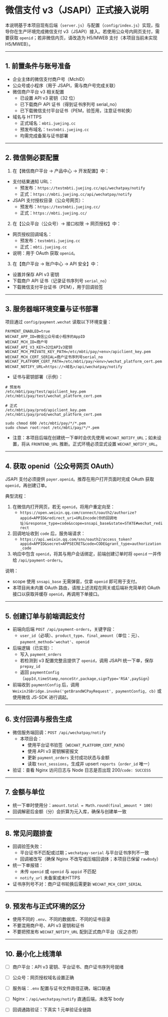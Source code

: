 # 微信支付 v3（JSAPI）正式接入说明

本说明基于本项目现有后端（`server.js`）与配置（`config/index.js`）实现，指导你在生产环境完成微信支付 v3（JSAPI）接入。若使用公众号内网页支付，需要获取 `openid`；若非微信内页，请改造为 H5/MWEB 支付（本项目当前未实现 H5/MWEB）。

---

## 1. 前置条件与账号准备
- 企业主体的微信支付商户号（MchID）
- 公众号或小程序（用于 JSAPI，需与商户号完成关联）
- 微信商户平台 v3 相关配置
  - 已设置 API v3 密钥（32 位）
  - 已下载商户 API 证书（得到证书序列号 serial_no）
  - 已下载微信支付平台证书（PEM，验签用，注意证书轮换）
- 域名与 HTTPS
  - 正式域名：`mbti.juejing.cc`
  - 预发布域名：`testmbti.juejing.cc`
  - 均需完成备案与证书部署

---

## 2. 微信侧必要配置
1) 在【微信商户平台 → 产品中心 → 开发配置】中：
- 支付结果通知 URL：
  - 预发布：`https://testmbti.juejing.cc/api/wechatpay/notify`
  - 正式：`https://mbti.juejing.cc/api/wechatpay/notify`
- JSAPI 支付授权目录（公众号网页）：
  - 预发布：`https://testmbti.juejing.cc/`
  - 正式：`https://mbti.juejing.cc/`

2) 在【公众平台（公众号）→ 接口权限 → 网页授权】中：
- 网页授权回调域名：
  - 预发布：`testmbti.juejing.cc`
  - 正式：`mbti.juejing.cc`
- 说明：用于 OAuth 获取 `openid`。

3) 在【商户平台 → 账户中心 → API 安全】中：
- 设置并保存 API v3 密钥
- 下载商户 API 证书（记录证书序列号 `serial_no`）
- 下载微信支付平台证书（PEM），用于回调验签

---

## 3. 服务器端环境变量与证书部署
项目通过 `config/payment.wechat` 读取以下环境变量：

```
PAYMENT_ENABLED=true
WECHAT_APP_ID=微信公众号或小程序的AppID
WECHAT_MCH_ID=商户号
WECHAT_API_V3_KEY=32位APIv3密钥
WECHAT_MCH_PRIVATE_KEY_PATH=/etc/mbti/pay/<env>/apiclient_key.pem
WECHAT_MCH_CERT_SERIAL=商户证书序列号serial_no
WECHAT_PLATFORM_CERT_PATH=/etc/mbti/pay/<env>/wechat_platform_cert.pem
WECHAT_NOTIFY_URL=https://<域名>/api/wechatpay/notify
```

- 证书与密钥部署（示例）：
```
# 预发布
/etc/mbti/pay/test/apiclient_key.pem
/etc/mbti/pay/test/wechat_platform_cert.pem

# 正式
/etc/mbti/pay/prod/apiclient_key.pem
/etc/mbti/pay/prod/wechat_platform_cert.pem

sudo chmod 600 /etc/mbti/pay/*/*.pem
sudo chown root:root /etc/mbti/pay/*/*.pem
```

- 注意：本项目后端在创建统一下单时会优先使用 `WECHAT_NOTIFY_URL`；如未设置，将从 `FRONTEND_URL` 推断。正式环境必须显式设置 `WECHAT_NOTIFY_URL`。

---

## 4. 获取 openid（公众号网页 OAuth）
JSAPI 支付必须提供 `payer.openid`。推荐在用户打开页面时完成 OAuth 获取 `openid`，再创建订单。

典型流程：
1) 在微信内打开网页，若无 `openid`，将用户重定向至：
   - `https://open.weixin.qq.com/connect/oauth2/authorize?appid=APPID&redirect_uri=URLEncode(你的回调地址)&response_type=code&scope=snsapi_base&state=STATE#wechat_redirect`
2) 回调地址收到 `code` 后，服务端请求：
   - `https://api.weixin.qq.com/sns/oauth2/access_token?appid=APPID&secret=APPSECRET&code=CODE&grant_type=authorization_code`
3) 响应中包含 `openid`，将其与用户会话绑定，前端创建订单时将 `openid` 一并传给 `/api/payment-orders`。

说明：
- scope 使用 `snsapi_base` 无需弹窗，仅拿 `openid` 即可用于支付。
- 本项目尚未内置 OAuth 路由，请按上述流程在网关或后端补充简单的 OAuth 接口以获取并缓存 `openid`，再调用下单接口。

---

## 5. 创建订单与前端调起支付
- 前端向后端 `POST /api/payment-orders`，关键字段：
  - `user_id`（必填）、`product_type`、`final_amount`（单位：元）、`payment_method='wechat'`、`openid`
- 后端逻辑（已实现）：
  - 写入 `payment_orders`
  - 若检测到 v3 配置完整且提供了 `openid`，调用 JSAPI 统一下单，保存 `prepay_id`
  - 返回 `paymentConfig`（`appId,timeStamp,nonceStr,package,signType='RSA',paySign`）
- 前端收到 `paymentConfig` 后，调用 `WeixinJSBridge.invoke('getBrandWCPayRequest', paymentConfig, cb)` 或使用微信 JS-SDK 进行调起。

---

## 6. 支付回调与报告生成
- 微信服务端回调：`POST /api/wechatpay/notify`
  - 本项目会：
    - 使用平台证书验签（`WECHAT_PLATFORM_CERT_PATH`）
    - 使用 API v3 密钥解密报文
    - 更新 `payment_orders` 支付成功状态与金额
    - 读取 `test_sessions`，生成并 upsert `reports`（`order_id` 唯一）
- 验证：查看 Nginx 访问日志与 Node 日志是否出现 200/`code: SUCCESS`

---

## 7. 金额与单位
- 统一下单时使用分：`amount.total = Math.round(final_amount * 100)`
- 回调解密后金额（分）会折算为元入库，确保与创建单一致

---

## 8. 常见问题排查
- 回调验签失败：
  - 平台证书不匹配或过期；`wechatpay-serial` 与平台证书序列不一致
  - 回调被改写（确保 Nginx 不改写或压缩回调体；本项目已保留 `rawBody`）
- 统一下单报错：
  - 未传 `openid` 或 `openid` 与 `appid` 不匹配
  - `notify_url` 未备案或未HTTPS
- 证书序列号不对：商户证书轮换后需更新 `WECHAT_MCH_CERT_SERIAL`

---

## 9. 预发布与正式环境的区分
- 使用不同的 `.env`、不同的数据库、不同的证书目录
- 不要混用商户号、API v3 密钥和证书
- 不要把预发布 `WECHAT_NOTIFY_URL` 配到正式商户平台（反之亦然）

---

## 10. 最小化上线清单
- [ ] 商户平台：API v3 密钥、平台证书、商户证书序列号就绪
- [ ] 公众号：网页授权域名设置正确
- [ ] 服务端：`.env` 配置与证书文件路径正确，端口联通
- [ ] Nginx：`/api/wechatpay/notify` 直通后端，未改写 body
- [ ] 回调通路验证：下真实 1 元单验证全链路


